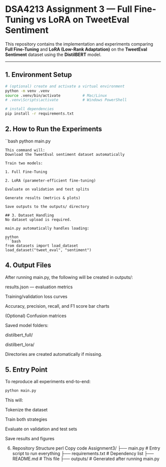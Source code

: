 # DSA4213 Assignment 3 — Full Fine-Tuning vs LoRA on TweetEval Sentiment

This repository contains the implementation and experiments comparing **Full Fine-Tuning** and **LoRA (Low-Rank Adaptation)** on the **TweetEval Sentiment** dataset using the **DistilBERT** model.

---

## 1. Environment Setup

```bash
# (optional) create and activate a virtual environment
python -m venv .venv
source .venv/bin/activate          # Mac/Linux
# .venv\Scripts\activate           # Windows PowerShell

# install dependencies
pip install -r requirements.txt
```
## 2. How to Run the Experiments
``bash
python main.py
```
This command will:
Download the TweetEval sentiment dataset automatically

Train two models:

1. Full Fine-Tuning

2. LoRA (parameter-efficient fine-tuning)

Evaluate on validation and test splits

Generate results (metrics & plots)

Save outputs to the outputs/ directory

## 3. Dataset Handling
No dataset upload is required.

main.py automatically handles loading:

python
```bash
from datasets import load_dataset
load_dataset("tweet_eval", "sentiment")
```
## 4. Output Files
After running main.py, the following will be created in outputs/:

results.json — evaluation metrics

Training/validation loss curves

Accuracy, precision, recall, and F1 score bar charts

(Optional) Confusion matrices

Saved model folders:

distilbert_full/

distilbert_lora/

Directories are created automatically if missing.

## 5. Entry Point
To reproduce all experiments end-to-end:
```bash
python main.py
```
This will:

Tokenize the dataset

Train both strategies

Evaluate on validation and test sets

Save results and figures

6. Repository Structure
perl
Copy code
Assignment3/
├── main.py                 # Entry script to run everything
├── requirements.txt        # Dependency list
├── README.md               # This file
├── outputs/                # Generated after running main.py
